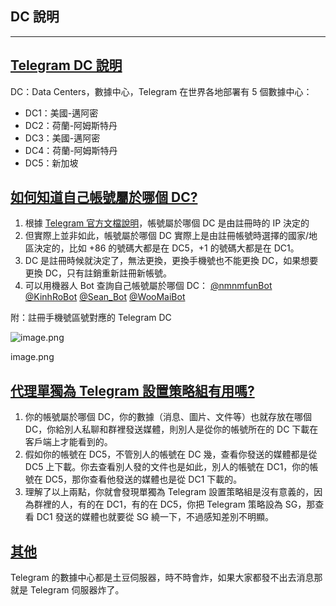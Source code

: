 ## DC 說明

---

## [Telegram DC 說明](#telegram-dc說明)

DC：Data Centers，數據中心，Telegram 在世界各地部署有 5 個數據中心：

- DC1：美國-邁阿密
- DC2：荷蘭-阿姆斯特丹
- DC3：美國-邁阿密
- DC4：荷蘭-阿姆斯特丹
- DC5：新加坡

## [如何知道自己帳號屬於哪個 DC?](#如何知道自己帳號屬於哪個dc)

1.  根據 [Telegram 官方文檔說明](https://core.telegram.org/api/datacenter)，帳號屬於哪個 DC 是由註冊時的 IP 決定的
2.  但實際上並非如此，帳號屬於哪個 DC 實際上是由註冊帳號時選擇的國家/地區決定的，比如 +86 的號碼大都是在 DC5，+1 的號碼大都是在 DC1。
3.  DC 是註冊時候就決定了，無法更換，更換手機號也不能更換 DC，如果想要更換 DC，只有註銷重新註冊新帳號。
4.  可以用機器人 Bot 查詢自己帳號屬於哪個 DC： [@nmnmfunBot](https://t.me/nmnmfunBot) [@KinhRoBot](https://t.me/KinhRoBot) [@Sean_Bot](https://t.me/Sean_Bot) [@WooMaiBot](https://t.me/WooMaiBot)

附：註冊手機號區號對應的 Telegram DC

![image.png](https://s2.loli.net/2023/07/28/RtW7l4m8fIbehSM.png)

image.png

## [代理單獨為 Telegram 設置策略組有用嗎?](#代理單獨為-telegram-設置策略組有用嗎)

1.  你的帳號屬於哪個 DC，你的數據（消息、圖片、文件等）也就存放在哪個 DC，你給別人私聊和群裡發送媒體，則別人是從你的帳號所在的 DC 下載在客戶端上才能看到的。
2.  假如你的帳號在 DC5，不管別人的帳號在 DC 幾，查看你發送的媒體都是從 DC5 上下載。你去查看別人發的文件也是如此，別人的帳號在 DC1，你的帳號在 DC5，那你查看他發送的媒體也是從 DC1 下載的。
3.  理解了以上兩點，你就會發現單獨為 Telegram 設置策略組是沒有意義的，因為群裡的人，有的在 DC1，有的在 DC5，你把 Telegram 策略設為 SG，那查看 DC1 發送的媒體也就要從 SG 繞一下，不過感知差別不明顯。

## [其他](#其他)

Telegram 的數據中心都是土豆伺服器，時不時會炸，如果大家都發不出去消息那就是 Telegram 伺服器炸了。